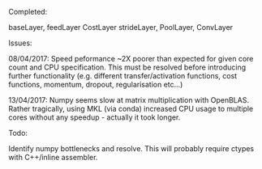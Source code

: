 Completed:

baseLayer, feedLayer
CostLayer
strideLayer, PoolLayer, ConvLayer

Issues:

08/04/2017: Speed peformance ~2X poorer than expected for given core count and CPU specification.
This must be resolved before introducing further functionality (e.g. different transfer/activation functions,
cost functions, momentum, dropout, regularisation etc...)

13/04/2017: Numpy seems slow at matrix multiplication with OpenBLAS. Rather tragically, using MKL (via conda) increased
CPU usage to multiple cores without any speedup - actually it took longer.

Todo:

Identify numpy bottlenecks and resolve. This will probably require ctypes with C++/inline assembler.


